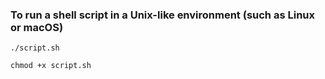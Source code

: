### To run a shell script in a Unix-like environment (such as Linux or macOS)

```
./script.sh

```
```
chmod +x script.sh


```
